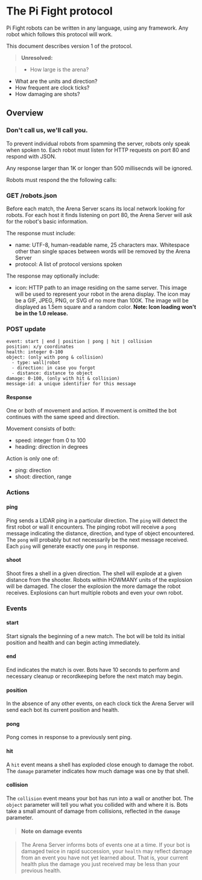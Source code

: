 # The Pi Fight protocol

Pi Fight robots can be written in any language, using any framework. Any
robot which follows this protocol will work.

This document describes version 1 of the protocol.

>**Unresolved:**

>- How large is the arena?
- What are the units and direction?
- How frequent are clock ticks?
- How damaging are shots?

## Overview

### Don't call us, we'll call you.

To prevent individual robots from spamming the server, robots only
speak when spoken to. Each robot must listen for HTTP requests on
port 80 and respond with JSON.

Any response larger than 1K or longer than 500 millisecnds will be
ignored.

Robots must respond the the following calls:

### GET /robots.json

Before each match, the Arena Server scans its local network looking
for robots. For each host it finds listening on port 80, the
Arena Server will ask for the robot's basic information.

The response must include:

- name: UTF-8, human-readable name, 25 characters max. Whitespace other than
single spaces between words will be removed by the Arena Server
- protocol: A list of protocol versions spoken

The response may optionally include:

- icon: HTTP path to an image residing on the same server. This
image will be used to represent your robot in the arena display.
The icon may be a GIF, JPEG, PNG, or SVG of no more than 100K.
The image will be displayed as 1.5em square and a random color.
**Note: Icon loading won't be in the 1.0 release.**

### POST update

    event: start | end | position | pong | hit | collision
    position: x/y coordinates
    health: integer 0-100
    object: (only with pong & collision)
      - type: wall|robot
      - direction: in case you forgot
      - distance: distance to object
    damage: 0-100, (only with hit & collision)
    message-id: a unique identifier for this message

#### Response
One or both of movement and action.
If movement is omitted the bot continues with the
same speed and direction.

Movement consists of both:

- speed: integer from 0 to 100
- heading: direction in degrees

Action is only one of:

- ping: direction
- shoot: direction, range

### Actions

#### ping
Ping sends a LIDAR ping in a particular direction. The
`ping` will detect the first robot or wall it encounters.
The pinging robot will receive a `pong` message indicating
the distance, direction, and type of object encountered.
The `pong` will probably but not necessarily be the next
message received. Each `ping` will generate exactly one
`pong` in response.

#### shoot
Shoot fires a shell in a given direction. The shell will
explode at a given distance from the shooter. Robots within
HOWMANY units of the explosion will be damaged. The closer
the explosion the more damage the robot receives.
Explosions can hurt multiple robots and even your own
robot.

### Events

#### start

Start signals the beginning of a new match. The bot will
be told its initial position and health and can begin
acting immediately.

#### end

End indicates the match is over. Bots have 10 seconds to
perform and necessary cleanup or recordkeeping before
the next match may begin.

#### position

In the absence of any other events, on each clock tick
the Arena Server will send each bot its current position
and health.

#### pong

Pong comes in response to a previously sent ping.

#### hit

A `hit` event means a shell has exploded close enough to damage the
robot. The `damage` parameter indicates how much damage was one by
that shell.

#### collision

The `collision` event means your bot has run into a wall or another bot.
The `object` parameter will tell you what you collided with and where it
is. Bots take a small amount of damage from collisions, reflected in the
`damage` parameter.

>#### Note on damage events

>The Arena Server informs bots of events one at a time. If your bot is damaged
twice in rapid succession, your `health` may reflect damage from an event you
have not yet learned about. That is, your current health  plus the damage you
just received may be less than your previous health.
